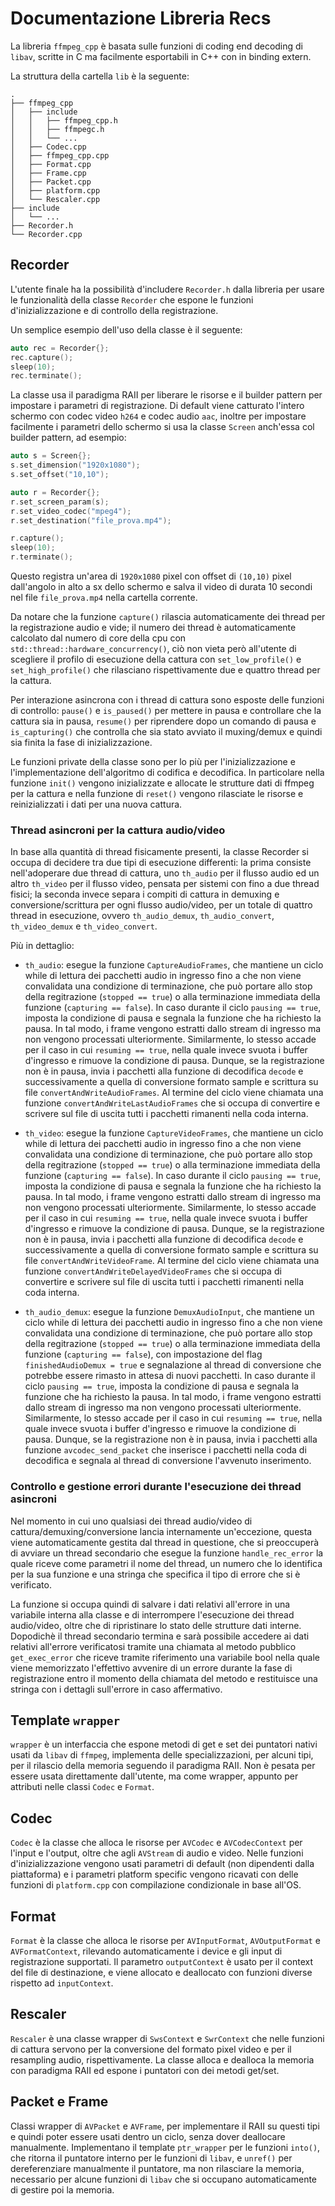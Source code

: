 # Documentazione Libreria Recs

La libreria `ffmpeg_cpp` è basata sulle funzioni di coding end decoding di `libav`, 
scritte in C ma facilmente esportabili in C++ con in binding extern.

La struttura della cartella `lib` è la seguente:

```
.
├── ffmpeg_cpp
│   ├── include
│   │   ├── ffmpeg_cpp.h
│   │   ├── ffmpegc.h
│   │   └── ...
│   ├── Codec.cpp
│   ├── ffmpeg_cpp.cpp
│   ├── Format.cpp
│   ├── Frame.cpp
│   ├── Packet.cpp
│   ├── platform.cpp
│   └── Rescaler.cpp
├── include
│   └── ...
├── Recorder.h
└── Recorder.cpp
```

## Recorder

L'utente finale ha la possibilità d'includere `Recorder.h` 
dalla libreria per usare le funzionalità della classe `Recorder` che espone
le funzioni d'inizializzazione e di controllo della registrazione.

Un semplice esempio dell'uso della classe è il seguente:

```c++
auto rec = Recorder{};
rec.capture();
sleep(10);
rec.terminate();
```

La classe usa il paradigma RAII per liberare le risorse e il builder pattern
per impostare i parametri di registrazione. Di default viene catturato l'intero
schermo con codec video `h264` e codec audio `aac`, inoltre per impostare facilmente
i parametri dello schermo si usa la classe `Screen` anch'essa col builder pattern, ad esempio:

```c++
auto s = Screen{};
s.set_dimension("1920x1080");
s.set_offset("10,10");

auto r = Recorder{};
r.set_screen_param(s);
r.set_video_codec("mpeg4");
r.set_destination("file_prova.mp4");

r.capture();
sleep(10);
r.terminate();
```

Questo registra un'area di `1920x1080` pixel con offset di `(10,10)` pixel
dall'angolo in alto a sx dello schermo e salva il video di durata 10 secondi nel file `file_prova.mp4`
nella cartella corrente.

Da notare che la funzione `capture()` rilascia automaticamente dei thread per
la registrazione audio e vide; il numero dei thread è automaticamente calcolato
dal numero di core della cpu con `std::thread::hardware_concurrency()`, ciò non vieta
però all'utente di scegliere il profilo di esecuzione della cattura con `set_low_profile()` e
`set_high_profile()` che rilasciano rispettivamente due e quattro thread per la cattura.

Per interazione asincrona con i thread di cattura sono esposte delle funzioni di controllo:
`pause()` e `is_paused()` per mettere in pausa e controllare che la cattura sia in pausa,
`resume()` per riprendere dopo un comando di pausa e `is_capturing()` che controlla che sia
stato avviato il muxing/demux e quindi sia finita la fase di inizializzazione.

Le funzioni private della classe sono per lo più per l'inizializzazione e l'implementazione
dell'algoritmo di codifica e decodifica. In particolare nella funzione `init()` vengono 
inizializzate e allocate le strutture dati di ffmpeg per la cattura e nella funzione di `reset()`
vengono rilasciate le risorse e reinizializzati i dati per una nuova cattura.


### Thread asincroni per la cattura audio/video

In base alla quantità di thread fisicamente presenti, la classe Recorder si occupa di decidere
tra due tipi di esecuzione differenti: la prima consiste nell'adoperare due thread di cattura,
uno `th_audio` per il flusso audio  ed un altro `th_video` per il flusso video, pensata per
sistemi con fino a due thread fisici; la seconda invece separa i compiti di cattura in demuxing
e conversione/scrittura per ogni flusso audio/video, per un totale di quattro thread in esecuzione,
ovvero `th_audio_demux`, `th_audio_convert`, `th_video_demux` e `th_video_convert`.

Più in dettaglio:
- `th_audio`:
    esegue la funzione `CaptureAudioFrames`, che mantiene un ciclo while di lettura dei 
    pacchetti audio in ingresso fino a che non viene convalidata una condizione di terminazione, che
    può portare allo stop della regitrazione (`stopped == true`) o alla terminazione immediata della
    funzione (`capturing == false`).
    In caso durante il ciclo `pausing == true`, imposta la condizione di pausa
    e segnala la funzione che ha richiesto la pausa. In tal modo, i frame vengono estratti dallo
    stream di ingresso ma non vengono processati ulteriormente.
    Similarmente, lo stesso accade per il caso in cui `resuming == true`, nella quale invece
    svuota i buffer d'ingresso e rimuove la condizione di pausa.
    Dunque, se la registrazione non è in pausa, invia i pacchetti alla funzione di decodifica
    `decode` e successivamente a quella di conversione formato sample e scrittura su file
    `convertAndWriteAudioFrames`.
    Al termine del ciclo viene chiamata una funzione `convertAndWriteLastAudioFrames` che si occupa 
    di convertire e scrivere sul file di uscita tutti i pacchetti rimanenti nella coda interna.

- `th_video`:
    esegue la funzione `CaptureVideoFrames`, che mantiene un ciclo while di lettura dei
    pacchetti audio in ingresso fino a che non viene convalidata una condizione di terminazione, che
    può portare allo stop della regitrazione (`stopped == true`) o alla terminazione immediata della
    funzione (`capturing == false`).
    In caso durante il ciclo `pausing == true`, imposta la condizione di pausa
    e segnala la funzione che ha richiesto la pausa. In tal modo, i frame vengono estratti dallo
    stream di ingresso ma non vengono processati ulteriormente.
    Similarmente, lo stesso accade per il caso in cui `resuming == true`, nella quale invece
    svuota i buffer d'ingresso e rimuove la condizione di pausa.
    Dunque, se la registrazione non è in pausa, invia i pacchetti alla funzione di decodifica
    `decode` e successivamente a quella di conversione formato sample e scrittura su file
    `convertAndWriteVideoFrame`.
    Al termine del ciclo viene chiamata una funzione `convertAndWriteDelayedVideoFrames` che si occupa
    di convertire e scrivere sul file di uscita tutti i pacchetti rimanenti nella coda interna.

- `th_audio_demux`:
    esegue la funzione `DemuxAudioInput`, che mantiene un ciclo while di lettura dei
    pacchetti audio in ingresso fino a che non viene convalidata una condizione di terminazione, che
    può portare allo stop della regitrazione (`stopped == true`) o alla terminazione immediata della
    funzione (`capturing == false`), con impostazione del flag `finishedAudioDemux = true` e segnalazione
    al thread di conversione che potrebbe essere rimasto in attesa di nuovi pacchetti.
    In caso durante il ciclo `pausing == true`, imposta la condizione di pausa
    e segnala la funzione che ha richiesto la pausa. In tal modo, i frame vengono estratti dallo
    stream di ingresso ma non vengono processati ulteriormente.
    Similarmente, lo stesso accade per il caso in cui `resuming == true`, nella quale invece
    svuota i buffer d'ingresso e rimuove la condizione di pausa.
    Dunque, se la registrazione non è in pausa, invia i pacchetti alla funzione `avcodec_send_packet`
    che inserisce i pacchetti nella coda di decodifica e segnala al thread di conversione l'avvenuto
    inserimento.
    

### Controllo e gestione errori durante l'esecuzione dei thread asincroni

Nel momento in cui uno qualsiasi dei thread audio/video di cattura/demuxing/conversione lancia
internamente un'eccezione, questa viene automaticamente gestita dal thread in questione,
che si preoccuperà di avviare un thread secondario che esegue la funzione `handle_rec_error`
la quale riceve come parametri il nome del thread, un numero che lo identifica per la sua
funzione e una stringa che specifica il tipo di errore che si è verificato.

La funzione si occupa quindi di salvare i dati relativi all'errore in una variabile interna
alla classe e di interrompere l'esecuzione dei thread audio/video, oltre che di ripristinare
lo stato delle strutture dati interne. 
Dopodichè il thread secondario termina e sarà possibile accedere ai dati relativi all'errore
verificatosi tramite una chiamata al metodo pubblico `get_exec_error` che riceve tramite
riferimento una variabile bool nella quale viene memorizzato l'effettivo avvenire di un errore
durante la fase di registrazione entro il momento della chiamata del metodo e restituisce una
stringa con i dettagli sull'errore in caso affermativo.


## Template `wrapper`

`wrapper` è un interfaccia che espone metodi di get e set dei puntatori nativi usati
da `libav` di `ffmpeg`, implementa delle specializzazioni, per alcuni tipi, per il rilascio
della memoria seguendo il paradigma RAII. Non è pesata per essere usata direttamente 
dall'utente, ma come wrapper, appunto per attributi nelle classi `Codec` e `Format`.

## Codec

`Codec` è la classe che alloca le risorse per `AVCodec` e `AVCodecContext` per l'input
e l'output, oltre che agli `AVStream` di audio e video. Nelle funzioni d'inizializzazione
vengono usati parametri di default (non dipendenti dalla piattaforma) e i parametri platform specific
vengono ricavati con delle funzioni di `platform.cpp` con compilazione condizionale in base all'OS.

## Format

`Format` è la classe che alloca le risorse per `AVInputFormat`, `AVOutputFormat` e `AVFormatContext`, rilevando automaticamente
i device e gli input di registrazione supportati. Il parametro `outputContext` è usato per il context del file di 
destinazione, e viene allocato e deallocato con funzioni diverse rispetto ad `inputContext`.

## Rescaler

`Rescaler` è una classe wrapper di `SwsContext` e `SwrContext` che nelle funzioni di cattura servono per la
conversione del formato pixel video e per il resampling audio, rispettivamente. La classe alloca e dealloca la memoria
con paradigma RAII ed espone i puntatori con dei metodi get/set.



## Packet e Frame

Classi wrapper di `AVPacket` e `AVFrame`, per implementare il RAII su questi tipi e quindi poter
essere usati dentro un ciclo, senza dover deallocare manualmente. Implementano il template `ptr_wrapper` per le
funzioni `into()`, che ritorna il puntatore interno per le funzioni di `libav`, 
e `unref()` per dereferenziare manualmente il puntatore, ma non rilasciare la memoria, necessario per 
alcune funzioni di `libav` che si occupano automaticamente di gestire poi la memoria.
